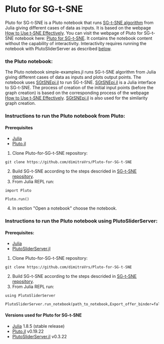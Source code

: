 # Pluto for SG-t-SNE

Pluto for SG-t-SNE is a Pluto notebook that runs [SG-t-SNE algorithm](https://github.com/fcdimitr/sgtsnepi) from Julia giving different cases of data as inputs. It is based on the webpage [How to Use t-SNE Effectively](https://distill.pub/2016/misread-tsne/). You can visit the webpage of Pluto for SG-t-SNE notebook here: [Pluto for SG-t-SNE](https://dimitravrs.github.io/Pluto-for-SG-t-SNE/simple-examples.html). It contains the notebook content without the capability of interactivity. Interactivity requires running the notebook with PlutoSliderServer as described [below](https://github.com/dimitraVrs/Pluto-for-SG-t-SNE#instructions-to-run-the-pluto-notebook-using-plutosliderserver).

### the Pluto notebook:
The Pluto notebook simple-examples.jl runs SG-t-SNE algorithm from Julia giving different cases of data as inputs and plots output points. The notebook uses [SGtSNEpi.jl](https://fcdimitr.github.io/SGtSNEpi.jl/stable/) to run SG-t-SNE. [SGtSNEpi.jl](https://fcdimitr.github.io/SGtSNEpi.jl/stable/) is a Julia interface to SG-t-SNE.
The process of creation of the initial input points (before the graph creation) is based on the corresponding process of the webpage [How to Use t-SNE Effectively](https://distill.pub/2016/misread-tsne/). [SGtSNEpi.jl](https://fcdimitr.github.io/SGtSNEpi.jl/stable/) is also used for the similarity graph creation.

### Instructions to run the Pluto notebook from Pluto:

#### Prerequisites
- [Julia](https://julialang.org/downloads/)
- [Pluto.jl](https://github.com/fonsp/Pluto.jl#lets-do-it)

1. Clone Pluto-for-SG-t-SNE repository:<br>

```
git clone https://github.com/dimitraVrs/Pluto-for-SG-t-SNE
```
2. Build SG-t-SNE according to the steps descrided in [SG-t-SNE repository](https://github.com/fcdimitr/sgtsnepi#building-sg-t-sne-%CF%80).
3. From Julia REPL run:<br>

```
import Pluto
```

```
Pluto.run()
```

4. In section "Open a notebook" choose the notebook.

### Instructions to run the Pluto notebook using PlutoSliderServer:

#### Prerequisites:
- [Julia](https://julialang.org/downloads/)
- [PlutoSliderServer.jl](https://github.com/JuliaPluto/PlutoSliderServer.jl)

1. Clone Pluto-for-SG-t-SNE repository:<br>

```
git clone https://github.com/dimitraVrs/Pluto-for-SG-t-SNE
```

2. Build SG-t-SNE according to the steps descrided in [SG-t-SNE repository](https://github.com/fcdimitr/sgtsnepi#building-sg-t-sne-%CF%80).
3. From Julia REPL run:<br>

```
using PlutoSliderServer
```

```
PlutoSliderServer.run_notebook(path_to_notebook,Export_offer_binder=false)
```

#### Versions used for Pluto for SG-t-SNE
- [Julia](https://julialang.org/downloads/) 1.8.5 (stable release)
- [Pluto.jl](https://github.com/fonsp/Pluto.jl#lets-do-it) v0.19.22
- [PlutoSliderServer.jl](https://github.com/JuliaPluto/PlutoSliderServer.jl) v0.3.22
